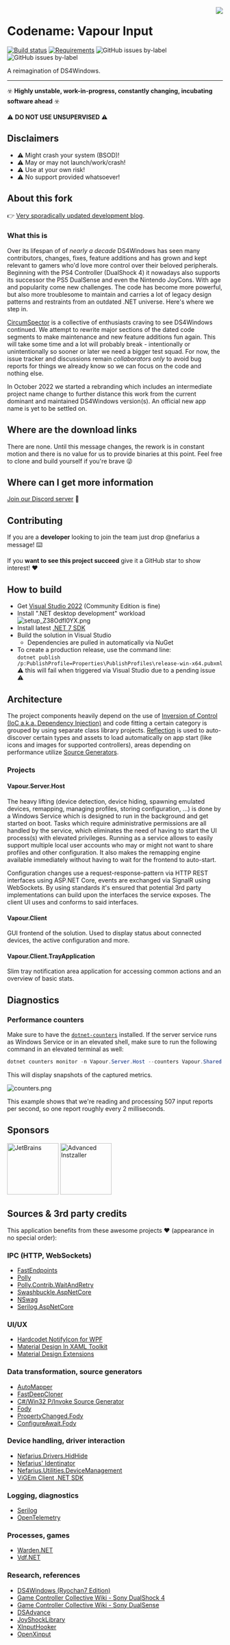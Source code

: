 <img src="assets/Vapour-128x128.png" align="right" />

# Codename: Vapour Input

[![Build status](https://ci.appveyor.com/api/projects/status/gt6hhm5aqy04ou7u?svg=true)](https://ci.appveyor.com/project/nefarius/ds4windows)
[![Requirements](https://img.shields.io/badge/Requirements-.NET%207.0-blue.svg)](https://github.com/dotnet/core/blob/main/release-notes/7.0/supported-os.md) <!--![Lines of code](https://img.shields.io/tokei/lines/github/CircumSpector/DS4Windows) -->![GitHub issues by-label](https://img.shields.io/github/issues/CircumSpector/DS4Windows/bug) ![GitHub issues by-label](https://img.shields.io/github/issues/CircumSpector/DS4Windows/enhancement)

A reimagination of DS4Windows.

---

☣️ **Highly unstable, work-in-progress, constantly changing, incubating software ahead** ☣️

⚠️ **DO NOT USE UNSUPERVISED** ⚠️

## Disclaimers

- ⚠️ Might crash your system (BSOD)!
- ⚠️ May or may not launch/work/crash!
- ⚠️ Use at your own risk!
- ⚠️ No support provided whatsoever!

## About this fork

👉 [Very sporadically updated development blog](https://github.com/CircumSpector/DS4Windows/discussions/21).

### What this is

Over its lifespan of of *nearly a decade* DS4Windows has seen many contributors, changes, fixes, feature additions and has grown and kept relevant to gamers who'd love more control over their beloved peripherals. Beginning with the PS4 Controller (DualShock 4) it nowadays also supports its successor the PS5 DualSense and even the Nintendo JoyCons. With age and popularity come new challenges. The code has become more powerful, but also more troublesome to maintain and carries a lot of legacy design patterns and restraints from an outdated .NET universe. Here's where we step in.

[CircumSpector](https://github.com/CircumSpector) is a collective of enthusiasts craving to see DS4Windows continued. We attempt to rewrite major sections of the dated code segments to make maintenance and new feature additions fun again. This will take some time and a lot will probably break - intentionally or unintentionally so sooner or later we need a bigger test squad. For now, the issue tracker and discussions remain *collaborators only* to avoid bug reports for things we already know so we can focus on the code and nothing else.

In October 2022 we started a rebranding which includes an intermediate project name change to further distance this work from the current dominant and maintained DS4Windows version(s). An official new app name is yet to be settled on.

<!--
### What this is NOT

As of time of writing we don't strife to be considered the "new maintainers" and dethrone [Ryochan7](https://github.com/Ryochan7/DS4Windows) who's on a well-deserved hiatus from the project for a yet to be known duration (disclaimer: we don't speak on behalf of Ryochan7, we're merely observers as well). Time will tell if Ryochan7 comes back from a vacation and continues working on DS4Windows with help from the members of [CircumSpector](https://github.com/CircumSpector).
-->
## Where are the download links

There are none. Until this message changes, the rework is in constant motion and there is no value for us to provide binaries at this point. Feel free to clone and build yourself if you're brave 😜

## Where can I get more information

[Join our Discord server](https://discord.vigem.org/) 🎉

## Contributing

If you are a **developer** looking to join the team just drop @nefarius a message! ⌨️

If you **want to see this project succeed** give it a GitHub star to show interest! ❤️

## How to build

- Get [Visual Studio 2022](https://visualstudio.microsoft.com/vs/community/) (Community Edition is fine)
- Install ".NET desktop development" workload  
  ![setup_Z38OdfI0YX.png](assets/setup_Z38OdfI0YX.png)
- Install latest [.NET 7 SDK](https://dotnet.microsoft.com/en-us/download/dotnet/7.0)
- Build the solution in Visual Studio
  - Dependencies are pulled in automatically via NuGet
- To create a production release, use the command line:  
  `dotnet publish /p:PublishProfile=Properties\PublishProfiles\release-win-x64.pubxml`  
  ⚠️ this will fail when triggered via Visual Studio due to a pending issue ⚠️

## Architecture

The project components heavily depend on the use of [Inversion of Control (IoC a.k.a. Dependency Injection)](https://learn.microsoft.com/en-us/dotnet/core/extensions/dependency-injection) and code fitting a certain category is grouped by using separate class library projects. [Reflection](https://learn.microsoft.com/en-us/dotnet/csharp/programming-guide/concepts/reflection) is used to auto-discover certain types and assets to load automatically on app start (like icons and images for supported controllers), areas depending on performance utilize [Source Generators](https://learn.microsoft.com/en-us/dotnet/csharp/roslyn-sdk/source-generators-overview).

### Projects

#### Vapour.Server.Host

The heavy lifting (device detection, device hiding, spawning emulated devices, remapping, managing profiles, storing configuration, ...) is done by a Windows Service which is designed to run in the background and get started on boot. Tasks which require administrative permissions are all handled by the service, which eliminates the need of having to start the UI process(s) with elevated privileges. Running as a service allows to easily support multiple local user accounts who may or might not want to share profiles and other configuration. It also makes the remapping engine available immediately without having to wait for the frontend to auto-start.

Configuration changes use a request-response-pattern via HTTP REST interfaces using ASP.NET Core, events are exchanged via SignalR using WebSockets. By using standards it's ensured that potential 3rd party implementations can build upon the interfaces the service exposes. The client UI uses and conforms to said interfaces.

#### Vapour.Client

GUI frontend of the solution. Used to display status about connected devices, the active configuration and more.

#### Vapour.Client.TrayApplication

Slim tray notification area application for accessing common actions and an overview of basic stats.

## Diagnostics

### Performance counters

Make sure to have the [`dotnet-counters`](https://learn.microsoft.com/en-us/dotnet/core/diagnostics/dotnet-counters#install) installed. If the server service runs as Windows Service or in an elevated shell, make sure to run the following command in an elevated terminal as well:

```PowerShell
dotnet counters monitor -n Vapour.Server.Host --counters Vapour.Shared.Devices
```

This will display snapshots of the captured metrics.

![counters.png](assets/counters.png)

This example shows that we're reading and processing 507 input reports per second, so one report roughly every 2 milliseconds.

## Sponsors

[<img src="https://raw.githubusercontent.com/devicons/devicon/master/icons/jetbrains/jetbrains-original.svg" title="JetBrains ReSharper" alt="JetBrains" width="120" height="120"/>](https://www.jetbrains.com/resharper/) [<img src="assets/AiLogoColorRightText.png" title="Advanced Installer" alt="Advanced Instzaller" height="120"/>](https://www.advancedinstaller.com/)

## Sources & 3rd party credits

This application benefits from these awesome projects ❤ (appearance in no special order):

### IPC (HTTP, WebSockets)

- [FastEndpoints](https://fast-endpoints.com/)
- [Polly](https://github.com/App-vNext/Polly/)
- [Polly.Contrib.WaitAndRetry](https://github.com/Polly-Contrib/Polly.Contrib.WaitAndRetry)
- [Swashbuckle.AspNetCore](https://github.com/domaindrivendev/Swashbuckle.AspNetCore)
- [NSwag](https://github.com/RicoSuter/NSwag)
- [Serilog.AspNetCore](https://github.com/serilog/serilog-aspnetcore)

### UI/UX

- [Hardcodet NotifyIcon for WPF](https://github.com/hardcodet/wpf-notifyicon)
- [Material Design In XAML Toolkit](https://github.com/MaterialDesignInXAML/MaterialDesignInXamlToolkit)
- [Material Design Extensions](https://spiegelp.github.io/MaterialDesignExtensions/)

### Data transformation, source generators

- [AutoMapper](https://automapper.org/)
- [FastDeepCloner](https://github.com/AlenToma/FastDeepCloner)
- [C#/Win32 P/Invoke Source Generator](https://github.com/Microsoft/CsWin32)
- [Fody](https://github.com/Fody/Fody)
- [PropertyChanged.Fody](https://github.com/Fody/PropertyChanged)
- [ConfigureAwait.Fody](https://github.com/Fody/ConfigureAwait)

### Device handling, driver interaction

- [Nefarius.Drivers.HidHide](https://github.com/nefarius/Nefarius.Drivers.HidHide)
- [Nefarius' Identinator](https://vigem.org/projects/Identinator/)
- [Nefarius.Utilities.DeviceManagement](https://github.com/nefarius/Nefarius.Utilities.DeviceManagement)
- [ViGEm Client .NET SDK](https://github.com/ViGEm/ViGEm.NET)

### Logging, diagnostics

- [Serilog](https://serilog.net/)
- [OpenTelemetry](https://opentelemetry.io/)

### Processes, games

- [Warden.NET](https://github.com/RainwayApp/warden)
- [Vdf.NET](https://github.com/shravan2x/Gameloop.Vdf)

### Research, references

- [DS4Windows (Ryochan7 Edition)](https://github.com/Ryochan7/DS4Windows)
- [Game Controller Collective Wiki - Sony DualShock 4](https://controllers.fandom.com/wiki/Sony_DualShock_4)
- [Game Controller Collective Wiki - Sony DualSense](https://controllers.fandom.com/wiki/Sony_DualSense)
- [DSAdvance](https://github.com/r57zone/DSAdvance)
- [JoyShockLibrary](https://github.com/JibbSmart/JoyShockLibrary)
- [XInputHooker](https://github.com/nefarius/XInputHooker)
- [OpenXinput](https://github.com/Nemirtingas/OpenXinput)

